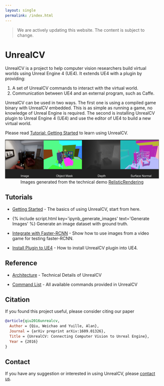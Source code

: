 ```yaml
---
layout: single
permalink: /index.html
---
```

<blockquote class='bg-warning'>
We are actively updating this website. The content is subject to change.
</blockquote>

# UnrealCV

UnrealCV is a project to help computer vision researchers build virtual worlds using Unreal Engine 4 (UE4). It extends UE4 with a plugin by providing:

1. A set of UnrealCV commands to interact with the virtual world.
2. Communication between UE4 and an external program, such as Caffe.

UnrealCV can be used in two ways. The first one is using a compiled game binary with UnrealCV embedded. This is as simple as running a game, no knowledge of Unreal Engine is required. The second is installing UnrealCV plugin to Unreal Engine 4 (UE4) and use the editor of UE4 to build a new virtual world.

Please read [Tutorial: Getting Started](/tutorial/getting_started.html) to learn using UnrealCV.

<center>
<img src="images/homepage_teaser.png" alt="annotation"/>
Images generated from the technical demo <a href="reference/model_zoo.html#realistic_rendering">RelisticRendering</a><br>
</center>

## Tutorials

- [Getting Started](tutorial/getting_started.html) - The basics of using UnrealCV, start from here.

- {% include script.html key='ipynb_generate_images' text='Generate Images' %}  Generate an image dataset with ground truth.

- [Integrate with Faster-RCNN](tutorial/faster_rcnn.html) - Show how to use images from a video game for testing faster-RCNN.

- [Install Plugin to UE4](tutorial/plugin.html) - How to install UnrealCV plugin into UE4.

## Reference

- [Architecture](reference/architecture.html) - Technical Details of UnrealCV

- [Command List](reference/commands.html) - All available commands provided in UnrealCV

## Citation

If you found this project useful, please consider citing our paper

```bibtex
@article{qiu2016unrealcv,
  Author = {Qiu, Weichao and Yuille, Alan},
  Journal = {arXiv preprint arXiv:1609.01326},
  Title = {UnrealCV: Connecting Computer Vision to Unreal Engine},
  Year = {2016}
}
```

## Contact
If you have any suggestion or interested in using UnrealCV, please [contact us](contact.html).
